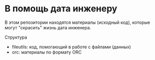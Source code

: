 # В помощь дата инженеру

В этом репозитории находятся материалы (исходный код), которые могут "скрасить" жизнь дата инженера.

Структура

* fileutils: код, помогающий в работе с файлами (данных)
* orc: материалы по формату ORC
